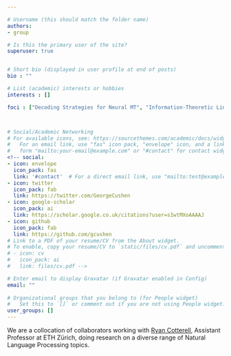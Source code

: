 ```yaml
---

# Username (this should match the folder name)
authors:
- group

# Is this the primary user of the site?
superuser: true


# Short bio (displayed in user profile at end of posts)
bio : ""

# List (academic) interests or hobbies
interests : []

foci : ["Decoding Strategies for Neural MT", "Information-Theoretic Linguistics", "Linguistic Typology", "Bias in Natural Language Processing Systems", "Metaphor", "Low-resource Linguistic Annotation","Algorithmics for Parsing", "Analyzing Neural Representations of Language"]



# Social/Academic Networking
# For available icons, see: https://sourcethemes.com/academic/docs/widgets/#icons
#   For an email link, use "fas" icon pack, "envelope" icon, and a link in the
#   form "mailto:your-email@example.com" or "#contact" for contact widget.
<!-- social:
- icon: envelope
  icon_pack: fas
  link: '#contact'  # For a direct email link, use "mailto:test@example.org".
- icon: twitter
  icon_pack: fab
  link: https://twitter.com/GeorgeCushen
- icon: google-scholar
  icon_pack: ai
  link: https://scholar.google.co.uk/citations?user=sIwtMXoAAAAJ
- icon: github
  icon_pack: fab
  link: https://github.com/gcushen
# Link to a PDF of your resume/CV from the About widget.
# To enable, copy your resume/CV to `static/files/cv.pdf` and uncomment the lines below.  
# - icon: cv
#   icon_pack: ai
#   link: files/cv.pdf -->

# Enter email to display Gravatar (if Gravatar enabled in Config)
email: ""
  
# Organizational groups that you belong to (for People widget)
#   Set this to `[]` or comment out if you are not using People widget.  
user_groups: []
---
```


We are a collocation of collaborators working with <a href="http://ryancotterell.github.io">Ryan Cotterell</a>, Assistant Professor at ETH Zürich, doing research on a diverse range of Natural Language Processing topics.  
    


